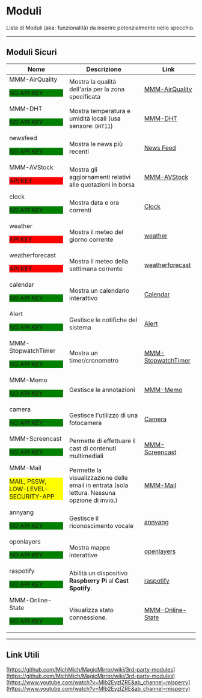 # Moduli

Lista di Moduli (aka: funzionalità) da inserire potenzialmente nello specchio.

---

## Moduli Sicuri

| Nome                                                                                | Descrizione                                                                                  | Link                                                                              |
| ----------------------------------------------------------------------------------- | -------------------------------------------------------------------------------------------- | --------------------------------------------------------------------------------- |
| MMM-AirQuality <p style="background-color:green;">NO API KEY</p>                    | Mostra la qualità dell'aria per la zona specificata                                          | [MMM-AirQuality](https://github.com/CFenner/MMM-AirQuality)                       |
| MMM-DHT <p style="background-color:green;">NO API KEY</p>                           | Mostra temperatura e umidità locali (usa sensore: `DHT11`)                                   | [MMM-DHT](https://github.com/bernardpletikosa/MMM-DHT-Sensor)                     |
| newsfeed <p style="background-color:green;">NO API KEY</p>                          | Mostra le news più recenti                                                                   | [News Feed](https://docs.magicmirror.builders/modules/newsfeed.html)              |
| MMM-AVStock <p style="background-color:red;">API KEY</p>                            | Mostra gli aggiornamenti relativi alle quotazioni in borsa                                   | [MMM-AVStock](https://github.com/lavolp3/MMM-AVStock)                             |
| clock <p style="background-color:green;">NO API KEY</p>                             | Mostra data e ora correnti                                                                   | [Clock](https://docs.magicmirror.builders/modules/clock.html)                     |
| weather <p style="background-color:red;">API KEY</p>                                | Mostra il meteo del giorno corrente                                                          | [weather](https://docs.magicmirror.builders/modules/weather.html)                 |
| weatherforecast <p style="background-color:red;">API KEY</p>                        | Mostra il meteo della settimana corrente                                                     | [weatherforecast](https://docs.magicmirror.builders/modules/weatherforecast.html) |
| calendar <p style="background-color:green;">NO API KEY</p>                          | Mostra un calendario interattivo                                                             | [Calendar](https://docs.magicmirror.builders/modules/calendar.html)               |
| Alert <p style="background-color:green;">NO API KEY</p>                             | Gestisce le notifiche del sistema                                                            | [Alert](https://docs.magicmirror.builders/modules/alert.html)                     |
| MMM-StopwatchTimer <p style="background-color:green;">NO API KEY</p>                | Mostra un timer/cronometro                                                                   | [MMM-StopwatchTimer](https://github.com/Klettner/MMM-StopwatchTimer)              |
| MMM-Memo <p style="background-color:green;">NO API KEY</p>                          | Gestisce le annotazioni                                                                      | [MMM-Memo](https://github.com/schnibel/MMM-Memo)                                  |
| camera <p style="background-color:green;">NO API KEY</p>                            | Gestisce l'utilizzo di una fotocamera                                                        | [Camera](https://github.com/alexyak/camera)                                       |
| MMM-Screencast <p style="background-color:green;">NO API KEY</p>                    | Permette di effettuare il cast di contenuti multimediali                                     | [MMM-Screencast](https://github.com/kevinatown/MMM-Screencast)                    |
| MMM-Mail <p style="background-color:yellow;">MAIL, PSSW, LOW-LEVEL-SECURITY-APP</p> | Permette la visualizzazione delle email in entrata (sola lettura. Nessuna opzione di invio.) | [MMM-Mail](https://github.com/MMPieps/MMM-Mail)                                   |
| annyang <p style="background-color:green;">NO API KEY</p>                           | Gestisce il riconoscimento vocale                                                            | [annyang](https://github.com/TalAter/annyang)                                     |
| openlayers <p style="background-color:green;">NO API KEY</p>                        | Mostra mappe interattive                                                                     | [openlayers](https://github.com/openlayers/openlayers)                            |
| raspotify <p style="background-color:green;">NO API KEY</p>                         | Abilità un dispositivo __Raspberry Pi__ al __Cast Spotify__.                                 | [raspotify](https://github.com/dtcooper/)                                         |
| MMM-Online-State <p style="background-color:green;">NO API KEY</p>                  | Visualizza stato connessione.                                                                | [MMM-Online-State](https://github.com/Legion2/MMM-Online-State)                   |

---

## Link Utili

[https://github.com/MichMich/MagicMirror/wiki/3rd-party-modules](https://github.com/MichMich/MagicMirror/wiki/3rd-party-modules)
[https://www.youtube.com/watch?v=Mlb2EyzlZRE&ab_channel=misperry](https://www.youtube.com/watch?v=Mlb2EyzlZRE&ab_channel=misperry)
